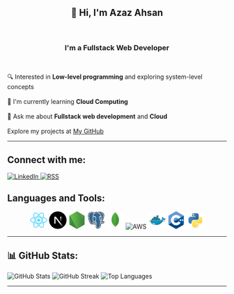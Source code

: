 <h2 align="center">👋 Hi, I'm Azaz Ahsan</h2><br>  
<h3 align="center">I'm a Fullstack Web Developer</h3><br>  

🔍 Interested in **Low-level programming** and exploring system-level concepts<br>  
🧩 I'm currently learning **Cloud Computing**<br>  
💬 Ask me about **Fullstack web development** and **Cloud**<br>  
Explore my projects at [My GitHub](https://github.com/Eniimz)

---

## Connect with me:
<a href="https://www.linkedin.com/in/your-profile/" target="_blank">
  <img src="https://img.shields.io/badge/LinkedIn-0077B5?style=for-the-badge&logo=linkedin&logoColor=white" alt="LinkedIn" />
</a>
<a href="https://yourblog.com" target="_blank">
  <img src="https://img.shields.io/badge/Blog-orange?style=for-the-badge&logo=rss&logoColor=white" alt="RSS" />
</a>

## Languages and Tools:
<p align="center">
  <img src="https://raw.githubusercontent.com/devicons/devicon/master/icons/react/react-original.svg" alt="React" width="40" height="40" />
  <img src="https://raw.githubusercontent.com/devicons/devicon/master/icons/nextjs/nextjs-original.svg" alt="Next.js" width="40" height="40" />
  <img src="https://raw.githubusercontent.com/devicons/devicon/master/icons/nodejs/nodejs-original.svg" alt="Node.js" width="40" height="40" />
  <img src="https://raw.githubusercontent.com/devicons/devicon/master/icons/postgresql/postgresql-original.svg" alt="PostgreSQL" width="40" height="40" />
  <img src="https://raw.githubusercontent.com/devicons/devicon/master/icons/mongodb/mongodb-original.svg" alt="MongoDB" width="40" height="40" />
  <img src="https://raw.githubusercontent.com/devicons/devicon/master/icons/aws/aws-original.svg" alt="AWS" width="40" height="40" />
  <img src="https://raw.githubusercontent.com/devicons/devicon/master/icons/docker/docker-original.svg" alt="Docker" width="40" height="40" />
  <img src="https://raw.githubusercontent.com/devicons/devicon/master/icons/cplusplus/cplusplus-original.svg" alt="C++" width="40" height="40" />
  <img src="https://raw.githubusercontent.com/devicons/devicon/master/icons/python/python-original.svg" alt="Python" width="40" height="40" />
</p>


---

## 📊 GitHub Stats:
<p align="left">
  <img src="https://github-readme-stats.vercel.app/api?username=Eniimz&theme=dark&hide_border=false&include_all_commits=true&count_private=false" alt="GitHub Stats" />
  <img src="https://github-readme-streak-stats.herokuapp.com/?user=Eniimz&theme=dark&hide_border=false" alt="GitHub Streak" />
  <img src="https://github-readme-stats.vercel.app/api/top-langs/?username=Eniimz&theme=dark&hide_border=false&include_all_commits=true&count_private=false&layout=compact" alt="Top Languages" />
</p>

---
